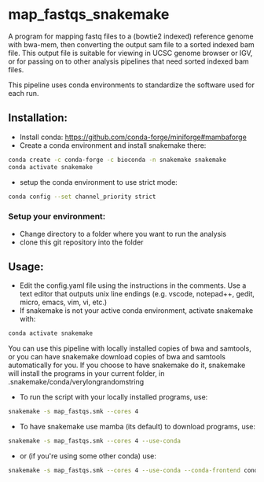# map_fastqs_snakemake

A program for mapping fastq files to a (bowtie2 indexed) reference genome with
bwa-mem, then converting the output sam file to a sorted indexed bam file. This
output file is suitable for viewing in UCSC genome browser or IGV, or for
passing on to other analysis pipelines that need sorted indexed bam files.

This pipeline uses conda environments to standardize the software used for each
run.

## Installation:
  - Install conda: https://github.com/conda-forge/miniforge#mambaforge
  - Create a conda environment and install snakemake there:
  ```bash
  conda create -c conda-forge -c bioconda -n snakemake snakemake
  conda activate snakemake
  ```
  - setup the conda environment to use strict mode:
  ```bash
  conda config --set channel_priority strict
  ```

### Setup your environment:
  - Change directory to a folder where you want to run the analysis
  - clone this git repository into the folder

## Usage:

  - Edit the config.yaml file using the instructions in the comments. Use a text
  editor that outputs unix line endings (e.g. vscode, notepad++, gedit, micro,
  emacs, vim, vi, etc.)
  - If snakemake is not your active conda environment, activate snakemake with:
  ```bash
  conda activate snakemake
  ```

You can use this pipeline with locally installed copies of bwa and samtools, or
you can have snakemake download copies of bwa and samtools automatically for
you. If you choose to have snakemake do it, snakemake will install the programs
in your current folder, in .snakemake/conda/verylongrandomstring
  - To run the script with your locally installed programs, use:
  ```bash
  snakemake -s map_fastqs.smk --cores 4
  ```
  - To have snakemake use mamba (its default) to download programs, use:
  ```bash
  snakemake -s map_fastqs.smk --cores 4 --use-conda
  ```
  - or (if you're using some other conda) use:
  ```bash
  snakemake -s map_fastqs.smk --cores 4 --use-conda --conda-frontend conda
  ```
